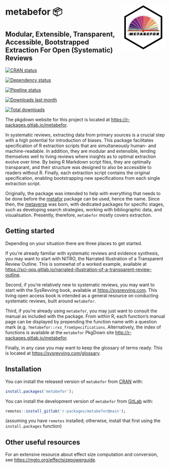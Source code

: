 
<!-- README.md is generated from README.Rmd. Please edit that file -->

# <img src='man/figures/logo.png' align="right" height="138" /> metabefor 📦

## Modular, Extensible, Transparent, Accessible, Bootstrapped Extraction For Open (Systematic) Reviews

<!-- badges: start -->

[![CRAN
status](https://www.r-pkg.org/badges/version/metabefor)](https://cran.r-project.org/package=metabefor)

[![Dependency
status](https://tinyverse.netlify.com/badge/metabefor)](https://CRAN.R-project.org/package=metabefor)

[![Pipeline
status](https://gitlab.com/r-packages/metabefor/badges/main/pipeline.svg)](https://gitlab.com/r-packages/metabefor/-/commits/main)

[![Downloads last
month](https://cranlogs.r-pkg.org/badges/last-month/metabefor?color=brightgreen)](https://cran.r-project.org/package=metabefor)

[![Total
downloads](https://cranlogs.r-pkg.org/badges/grand-total/metabefor?color=brightgreen)](https://cran.r-project.org/package=metabefor)

<!-- [![Coverage status](https://codecov.io/gl/r-packages/metabefor/branch/main/graph/badge.svg)](https://app.codecov.io/gl/r-packages/metabefor?branch=main) -->
<!-- badges: end -->

The pkgdown website for this project is located at
<https://r-packages.gitlab.io/metabefor>.

<!--------------------------------------------->
<!-- Start of a custom bit for every package -->
<!--------------------------------------------->

In systematic reviews, extracting data from primary sources is a crucial
step with a high potential for introduction of biases. This package
facilitates specification of R extraction scripts that are
simultaneously human- and machine-readable. In addition, they are
modular and extensible, lending themselves well to living reviews where
insights as to optimal extraction evolve over time. By being R Markdown
script files, they are optimally transparant, and their structure was
designed to also be accessible to readers without R. Finally, each
extraction script contains the original specification, enabling
bootstrapping new specifications from each single extraction script.

Originally, the package was intended to help with everything that needs
to be done before the [metafor](https://metafor-project.org) package can
be used, hence the name. Since then, the
[metaverse](https://rmetaverse.github.io/) was born, with dedicated
packages for specific stages, such as developing search strategies,
working with bibliographic data, and visualisation. Presently,
therefore, `metabefor` mostly covers extraction.

## Getting started

Depending on your situation there are three places to get started.

If you’re already familiar with systematic reviews and evidence
synthesis, you may want to start with NITRO, the Narrated Illustration
of a Transparent Review Outline. This is somewhat of a worked example,
available at
<https://sci-ops.gitlab.io/narrated-illustration-of-a-transparent-review-outline>.

Second, if you’re relatively new to systematic reviews, you may want to
start with the SysRevving book, available at <https://sysrevving.com>.
This living open access book is intended as a general resource on
conducting systematic reviews, built around `metabefor`.

Third, if you’re already using `metabefor`, you may just want to consult
the manual as included with the package. From within R, each function’s
manual page can be displayed by prepending the function name with a
question mark (e.g. `?metabefor::rxs_fromSpecifications`. Alternatively,
the index of functions is available at the `metabefor` PkgDown site
<http://r-packages.gitlab.io/metabefor>.

Finally, in any case you may want to keep the glossary of terms ready.
This is located at <https://sysrevving.com/glossary>.

<!--------------------------------------------->
<!--  End of a custom bit for every package  -->
<!--------------------------------------------->

## Installation

You can install the released version of `metabefor` from
[CRAN](https://CRAN.R-project.org) with:

``` r
install.packages('metabefor');
```

You can install the development version of `metabefor` from
[GitLab](https://about.gitlab.com) with:

``` r
remotes::install_gitlab('r-packages/metabefor@main');
```

(assuming you have `remotes` installed; otherwise, install that first
using the `install.packages` function)

<!-- You can install the cutting edge development version (own risk, don't try this at home, etc)  of `metabefor` from [GitLab](https://about.gitlab.com) with: -->
<!--------------------------------------------->
<!-- Start of a custom bit for every package -->
<!--------------------------------------------->

## Other useful resources

For an extensive resource about effect size computation and conversion,
see <https://mgto.org/effectsizepowerguide>.

<!--------------------------------------------->
<!--  End of a custom bit for every package  -->
<!--------------------------------------------->
